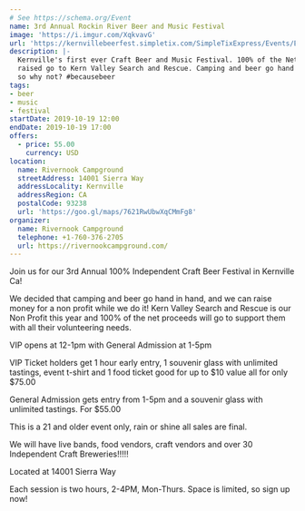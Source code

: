 ```yaml
---
# See https://schema.org/Event
name: 3rd Annual Rockin River Beer and Music Festival
image: 'https://i.imgur.com/XqkvavG'
url: 'https://kernvillebeerfest.simpletix.com/SimpleTixExpress/Events/EventSectionDetail.aspx?ShowId=38938&EventTimeId=93374'
description: |-
  Kernville's first ever Craft Beer and Music Festival. 100% of the Net proceeds
  raised go to Kern Valley Search and Rescue. Camping and beer go hand in hand
  so why not? #becausebeer
tags:
- beer
- music
- festival
startDate: 2019-10-19 12:00
endDate: 2019-10-19 17:00
offers:
  - price: 55.00
    currency: USD
location:
  name: Rivernook Campground
  streetAddress: 14001 Sierra Way
  addressLocality: Kernville
  addressRegion: CA
  postalCode: 93238
  url: 'https://goo.gl/maps/7621RwUbwXqCMmFg8'
organizer:
  name: Rivernook Campground
  telephone: +1-760-376-2705
  url: https://rivernookcampground.com/
---
```

Join us for our 3rd Annual 100% Independent Craft Beer Festival in Kernville Ca!

We decided that camping and beer go hand in hand, and we can raise money for a non
profit while we do it! Kern Valley Search and Rescue is our Non Profit this year
and 100% of the net proceeds will go to support them with all their volunteering needs.

VIP opens at 12-1pm with General Admission at 1-5pm

VIP Ticket holders get 1 hour early entry, 1 souvenir glass with unlimited tastings,
event t-shirt and 1 food ticket good for up to $10 value all for only $75.00

General Admission gets entry from 1-5pm and a souvenir glass with unlimited tastings.
For $55.00

This is a 21 and older event only, rain or shine all sales are final.

We will have live bands, food vendors, craft vendors and over 30 Independent Craft Breweries!!!!!

Located at 14001 Sierra Way


Each session is two hours, 2-4PM, Mon-Thurs.  Space is limited, so sign up now!
